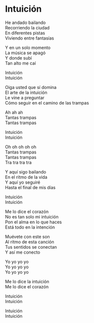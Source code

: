 # Intuición  

He andado bailando  
Recorriendo la ciudad  
En diferentes pistas  
Viviendo entre fantasías  

Y en un solo momento  
La música se apagó  
Y donde subí  
Tan alto me caí  

Intuición  
Intuición  

Oiga usted que sí domina  
El arte de la intuición  
Le vine a preguntar  
Cómo seguir en el camino de las trampas  

Ah ah ah  
Tantas trampas  
Tantas trampas  

Intuición  
Intuición  

Oh oh oh oh oh  
Tantas trampas  
Tantas trampas  
Tra tra tra tra  

Y aquí sigo bailando  
En el ritmo de la vida  
Y aquí yo seguiré  
Hasta el final de mis días  

Intuición  
Intuición  

Me lo dice el corazón  
No es tan solo mi intuición  
Pon el alma en lo que haces  
Está todo en la intención  

Muévete con este son  
Al ritmo de esta canción  
Tus sentidos se conectan  
Y así me conecto  

Yo yo yo yo  
Yo yo yo yo  
Yo yo yo yo  

Me lo dice la intuición  
Me lo dice el corazón  

Intuición  
Intuición  

Intuición  
Intuición  
